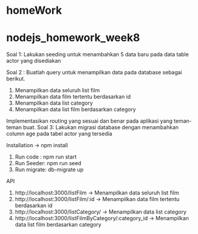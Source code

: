 # homeWork
# nodejs_homework_week8
Soal 1: Lakukan seeding untuk menambahkan 5 data baru pada data table actor yang
disediakan

Soal 2 : Buatlah query untuk menampilkan data pada database sebagai berikut.
1. Menampilkan data seluruh list film
2. Menampilkan data film tertentu berdasarkan id
3. Menampilkan data list category
4. Menampilkan data list film berdasarkan category

Implementasikan routing yang sesuai dan benar pada aplikasi yang teman-teman buat.
Soal 3: Lakukan migrasi database dengan menambahkan column age pada tabel actor yang
tersedia

Installation -> npm install

1. Run code : npm run start
2. Run Seeder: npm run seed
3. Run migrate: db-migrate up

API
1. http://localhost:3000/listFilm -> Menampilkan data seluruh list film
2. http://localhost:3000/listFilm/:id -> Menampilkan data film tertentu berdasarkan id
3. http://localhost:3000/listCategory/ -> Menampilkan data list category
4. http://localhost:3000/listFilmByCategory/:category_id -> Menampilkan data list film berdasarkan category
